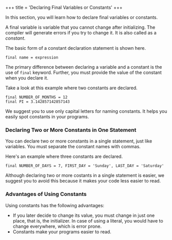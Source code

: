 +++
title = 'Declaring Final Variables or Constants'
+++

In this section, you will learn how to declare final variables or constants.

A final variable is variable that you cannot change after initializing.
The compiler will generate errors if you try to change it. It is also
called as a *constant*.

The basic form of a constant declaration statement is shown here.
```
final name = expression
```

The primary difference between declaring a variable and a constant is the
use of `final` keyword. Further, you must provide the value of the constant
when you declare it.

Take a look at this example where two constants are declared.
```
final NUMBER_OF_MONTHS = 12
final PI = 3.142857142857143
```

We suggest you to use only capital letters for naming constants. It helps you
easily spot constants in your programs.

### Declaring Two or More Constants in One Statement

You can declare two or more constants in a single statement, just like variables.
You must separate the constant names with commas.

Here's an example where three constants are declared.
```
final NUMBER_OF_DAYS = 7, FIRST_DAY = 'Sunday', LAST_DAY = 'Saturday'
```

Although declaring two or more costants in a single statement is easier, we
suggest you to avoid this because it makes your code less easier to read.

### Advantages of Using Constants

Using constants has the following advantages:
 * If you later decide to change its value, you must change in just one place,
   that is, the initializer. In case of using a literal, you would have to change
   everywhere, which is error prone.
 * Constants make your programs easier to read.